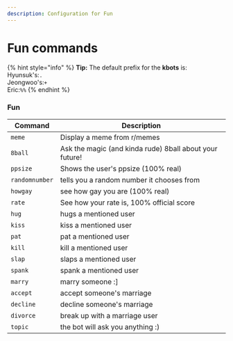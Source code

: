 ```yaml
---
description: Configuration for Fun
---
```


# Fun commands

{% hint style="info" %}
**Tip:** The default prefix for the **kbots** is:\
Hyunsuk's:`.`\
Jeongwoo's:`+` \
Eric:`%%`
{% endhint %}

### Fun

| Command         | Description                                             |
| --------------- | ------------------------------------------------------- |
| `meme`          | Display a meme from r/memes                             |
| `8ball`         | Ask the magic (and kinda rude) 8ball about your future! |
| `ppsize`        | Shows the user's ppsize (100% real)                     |
| `randomnumber`  | tells you a random number it chooses from               |
| `howgay`        | see how gay you are (100% real)                         |
| `rate`          | See how your rate is, 100% official score               |
| `hug`           | hugs a mentioned user                                   |
| `kiss`          | kiss a mentioned user                                   |
| `pat`           | pat a mentioned user                                    |
| `kill`          | kill a mentioned user                                   |
| `slap`          | slaps a mentioned user                                  |
| `spank`         | spank a mentioned user                                  |
| `marry`         | marry someone :]                                        |
| `accept`        | accept someone's marriage                               |
| `decline`       | decline someone's marriage                              |
| `divorce`       | break up with a marriage user                           |
| `topic`         | the bot will ask you anything :)                        |
